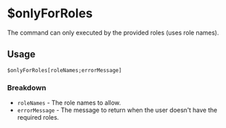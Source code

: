 # $onlyForRoles
The command can only executed by the provided roles (uses role names).

## Usage
```
$onlyForRoles[roleNames;errorMessage]
```

### Breakdown
- `roleNames` - The role names to allow.
- `errorMessage` - The message to return when the user doesn't have the required roles.
